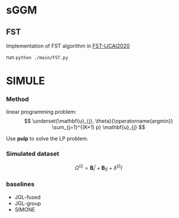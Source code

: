 # sGGM
## FST
Implementation of FST algorithm in [FST-IJCAI2020]([地址]https://www.ijcai.org/Proceedings/2020/0410.pdf "FST-IJCAI2020")

run `python ./main/FST.py`


# SIMULE

### Method

linear programming problem:
$$
\underset{\mathbf{u}_{j}, \theta}{\operatorname{argmin}} \sum_{j=1}^{(K+1) p} \mathbf{u}_{j}
$$


Use **pulp** to solve the LP problem.

### Simulated dataset

$$
\Omega^{(i)}=\mathbf{B}_I^{i}+\mathbf{B}_S+\delta^{(i)}I
$$



### baselines

- JGL-fused
- JGL-group
- SIMONE

